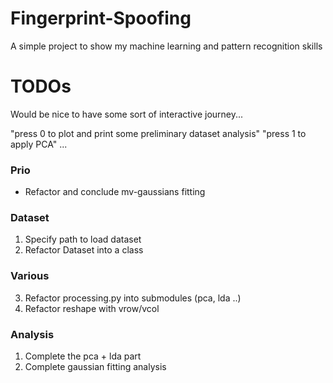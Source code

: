 # Fingerprint-Spoofing
A simple  project to show my machine learning and pattern recognition skills

# TODOs
Would be nice to have some sort of interactive journey...

"press 0 to plot and print some preliminary dataset analysis"
"press 1 to apply PCA"
... 


### Prio
- Refactor and conclude mv-gaussians fitting

### Dataset
1) Specify path to load dataset
2) Refactor Dataset into a class

### Various
3) Refactor processing.py into submodules (pca, lda ..)
4) Refactor reshape with vrow/vcol

### Analysis
1) Complete the pca + lda part
2) Complete gaussian fitting analysis